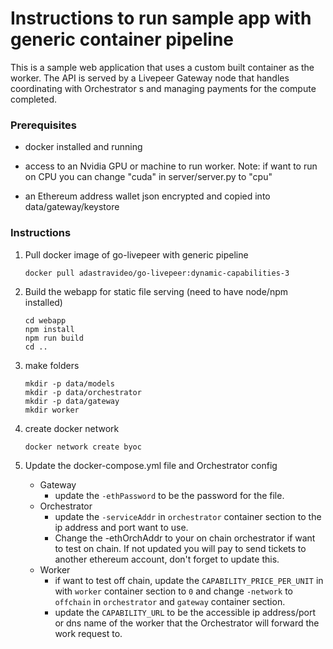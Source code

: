 
# Instructions to run sample app with generic container pipeline
 
This is a sample web application that uses a custom built container as the worker.  The API is served by a Livepeer Gateway node that handles coordinating with Orchestrator s and managing payments for the compute completed.  

### Prerequisites

- docker installed and running

- access to an Nvidia GPU or machine to run worker.  Note: if want to run on CPU you can change "cuda" in server/server.py to "cpu"

- an Ethereum address wallet json encrypted and copied into data/gateway/keystore

### Instructions  

1. Pull docker image of go-livepeer with generic pipeline

     `docker pull adastravideo/go-livepeer:dynamic-capabilities-3`

2) Build the webapp for static file serving (need to have node/npm installed)
    ```
    cd webapp
    npm install
    npm run build
    cd ..
    ```
3) make folders
    ```
    mkdir -p data/models
    mkdir -p data/orchestrator
    mkdir -p data/gateway
    mkdir worker
    ```

4) create docker network
    ```
    docker network create byoc
    ```
5) Update the docker-compose.yml file and Orchestrator config
    - Gateway
      - update the `-ethPassword` to be the password for the file.
    - Orchestrator
      - update the `-serviceAddr` in `orchestrator` container section to the ip address and port want to use.
      - Change the -ethOrchAddr to your on chain orchestrator if want to test on chain. If not updated you will pay to send tickets to another ethereum account, don't forget to update this.
    - Worker
      - if want to test off chain, update the `CAPABILITY_PRICE_PER_UNIT` in with `worker` container section to `0` and change `-network` to `offchain` in `orchestrator` and `gateway` container section.
      - update the `CAPABILITY_URL` to be the accessible ip address/port or dns name of the worker that the Orchestrator will forward the work request to.
    
